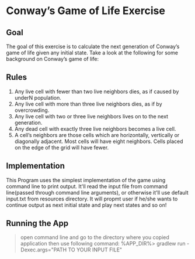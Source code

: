  # Conway’s Game of Life Exercise

 ## Goal

 The goal of this exercise is to calculate the next generation of Conway’s game of life 
 given any initial state. Take a look at the following for some background on 
 Conway’s game of life:

 ## Rules 

 1. Any live cell with fewer than two live neighbors dies, as if caused by underN
 population.
 2. Any live cell with more than three live neighbors dies, as if by overcrowding.
 3. Any live cell with two or three live neighbors lives on to the next generation.
 4. Any dead cell with exactly three live neighbors becomes a live cell.
 5. A cell’s neighbors are those cells which are horizontally, vertically or 
 diagonally adjacent. Most cells will have eight neighbors. Cells placed on the 
 edge of the grid will have fewer.

 ## Implementation

 This Program uses the simplest implementation of the game using command line to print
 output. It'll read the input file from command line(passed through command line arguments),
 or otherwise it'll use default input.txt from resources directory. It will propmt user if
 he/she wants to continue output as next initial state and play next states and so on!

 ## Running the App

 >open command line and go to the directory where you copied application then use following command:
        %APP_DIR%> gradlew run -Dexec.args="PATH TO YOUR INPUT FILE"
